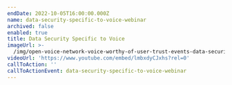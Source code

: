 ```yaml
---
endDate: 2022-10-05T16:00:00.000Z
name: data-security-specific-to-voice-webinar
archived: false
enabled: true
title: Data Security Specific to Voice
imageUrl: >-
  /img/open-voice-network-voice-worthy-of-user-trust-events-data-security-specific-to-voice-webinar-thumbnail.png
videoUrl: 'https://www.youtube.com/embed/lmbxdyCJxhs?rel=0'
callToAction: ''
callToActionEvent: data-security-specific-to-voice-webinar
---
```


